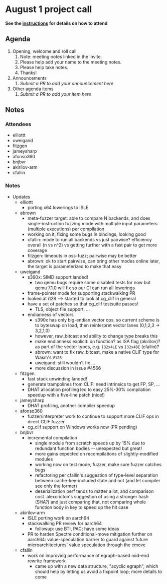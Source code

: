# August 1 project call

**See the [instructions](../README.md) for details on how to attend**

## Agenda
1. Opening, welcome and roll call
    1. Note: meeting notes linked in the invite.
    1. Please help add your name to the meeting notes.
    1. Please help take notes.
    1. Thanks!
1. Announcements
    1. _Submit a PR to add your announcement here_
1. Other agenda items
    1. _Submit a PR to add your item here_

## Notes

### Attendees

- elliottt
- uweigand
- fitzgen
- jameysharp
- afonso360
- bnjbvr
- akirilov-arm
- cfallin

### Notes

- Updates
  - elliottt
    - porting x64 lowerings to ISLE
  - abrown
    - meta-fuzzer target: able to compare N backends, and does
      single-instruction fuzzing mode with multiple input parameters (multiple
      executions) per compilation
    - working on it, fixing some bugs in bindings, looking good
    - cfallin: mode to run all backends vs just pairwise? efficiency overall (n
      vs n^2) vs getting further with a fast pair to get more coverage
    - fitzgen: timeouts in oss-fuzz; pairwise may be better
    - abrown: ok to start pairwise, can bring other modes online later, the
      target is parameterized to make that easy
  - uweigand
    - s390x: SIMD support landed!
      - two qemu bugs require some disabled tests for now but qemu 7.1.0 will
        fix so our CI can run all lowerings
    - frame-pointer mode for supporting stackwalking PR
    - looked at i128 --> started to look at cg\_clif in general
    - have a set of patches so that cg\_clif testsuite passes!
      - TLS, object file support, ...
    - endianness of vectors
      - s390x has only big-endian vector ops, so current scheme is to byteswap on load, then reinterpret vector lanes (0,1,2,3 -> 3,2,1,0)
      - however, raw_bitcast and ability to change type breaks this
      - make endianness explicit: on function? as ISA flag (akirilov)? as part
        of the vector types, e.g. `I32x4LE` vs `I32x4BE` (cfallin)?
      - abrown: want to fix raw\_bitcast, make a native CLIF type for Wasm's
        `V128`
      - uweigand: still wouldn't fix ...
      - more discussion in issue #4566
  - fitzgen
    - fast stack unwinding landed!
    - generate trampolines from CLIF: need intrinsics to get FP, SP, ...
    - DHAT allocation profiling led to easy 25%-30% compilation speedup with a
      five-line patch (nice!)
  - jameysharp
    - DHAT profiling, another compiler speedup
  - afonso360
    - fuzzer/interpreter work to continue to support more CLIF ops in direct
      CLIF fuzzer
    - cg\_clif support on Windows works now (PR pending)
  - bnjbvr
    - incremental compilation
      - single module from scratch speeds up by 15% due to redundant function
        bodies -- unexpected but great!
      - more gains expected on recompilations of slightly-modified modules
      - working now on test mode, fuzzer, make sure fuzzer catches bugs
      - refactoring per cfallin's suggestion of type-level separation between
        cache-key-included state and not (and let compiler see only the former)
      - deserialization perf tends to matter a lot, and comparison cost.
        alexcricton's suggestion of using a stronger hash (SHA?) and just
        comparing that, not comparing whole function body in key to speed up
        the hit case
  - akirilov-arm
    - ISLE porting work on aarch64
    - stackwalking PR review for aarch64
      - followup: use BTI, PAC; have some ideas
    - PR to harden Spectre conditional-move mitigation further on aarch64:
      value-speculation barrier to guard against future microarchitectures'
      value speculation through the cmove
  - cfallin
    - work on improving performance of egraph-based mid-end rewrite framework
      - came up with a new data structure, "acyclic egraph", which should help
        by letting us avoid a fixpoint loop; more details to come
